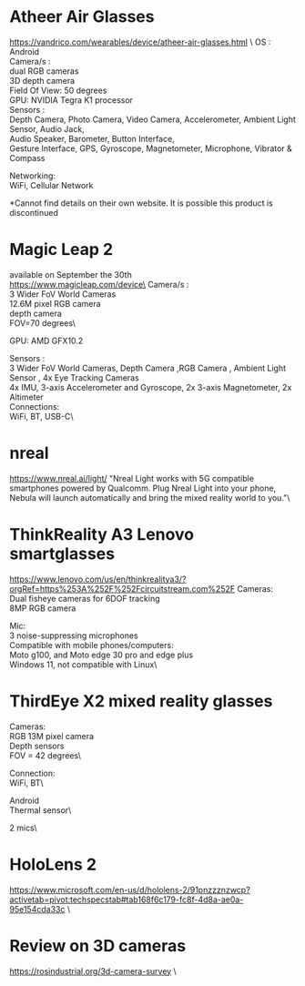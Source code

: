 # Atheer Air Glasses
https://vandrico.com/wearables/device/atheer-air-glasses.html \ 
OS : Android\
Camera/s :\
  dual RGB cameras \
  3D depth camera \
  Field Of View: 50 degrees \
GPU: NVIDIA Tegra K1 processor \
Sensors : \
Depth Camera, Photo Camera, Video Camera, Accelerometer, Ambient Light Sensor, Audio Jack, \
Audio Speaker, Barometer, Button Interface, \
Gesture Interface, GPS, Gyroscope, Magnetometer, Microphone, Vibrator & Compass

Networking:\
WiFi, Cellular Network

*Cannot find details on their own website. It is possible this product is discontinued



# Magic Leap 2
available on September the 30th \
https://www.magicleap.com/device\
Camera/s :\
  3 Wider FoV World Cameras\
  12.6M pixel RGB camera\
  depth camera\
  FOV=70 degrees\
 
GPU: AMD GFX10.2

Sensors :\
 3 Wider FoV World Cameras, Depth Camera ,RGB Camera , Ambient Light Sensor , 4x Eye Tracking Cameras\
 4x IMU, 3-axis Accelerometer and Gyroscope, 2x 3-axis Magnetometer, 2x Altimeter\
 Connections:\
 WiFi, BT, USB-C\
 
 # nreal 
 https://www.nreal.ai/light/
 "Nreal Light works with 5G compatible smartphones powered by Qualcomm. Plug Nreal Light into your phone, Nebula will launch automatically and bring the mixed reality world to you."\
 
 # ThinkReality A3 Lenovo smartglasses
 https://www.lenovo.com/us/en/thinkrealitya3/?orgRef=https%253A%252F%252Fcircuitstream.com%252F
Cameras:\
Dual fisheye cameras for 6DOF tracking\
8MP RGB camera

Mic:\
3 noise-suppressing microphones\
Compatible with mobile phones/computers:\
Moto g100, and Moto edge 30 pro and edge plus\
Windows 11, not compatible with Linux\

# ThirdEye X2 mixed reality glasses
Cameras:\
RGB 13M pixel camera\
Depth sensors\
FOV = 42 degrees\

Connection:\
WiFi, BT\

Android\
Thermal sensor\

2 mics\

# HoloLens 2
https://www.microsoft.com/en-us/d/hololens-2/91pnzzznzwcp?activetab=pivot:techspecstab#tab168f6c179-fc8f-4d8a-ae0a-95e154cda33c \

# Review on 3D cameras
https://rosindustrial.org/3d-camera-survey \













 
 
 
 

  

